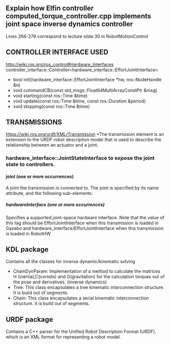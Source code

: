 ## Explain how Elfin controller computed_torque_controller.cpp implements joint space inverse dynamics controller
Lines 266-279 correspond to lecture slide 30 in RobotMotionControl

## CONTROLLER INTERFACE USED
http://wiki.ros.org/ros_control#Hardware_Interfaces
controller_interface::Controller<hardware_interface::EffortJointInterface>
- bool init(hardware_interface::EffortJointInterface *hw, ros::NodeHandle &n)
- void commandCB(const std_msgs::Float64MultiArrayConstPtr &msg)
- void starting(const ros::Time &time)
- void update(const ros::Time &time, const ros::Duration &period)
- void stopping(const ros::Time &time)

## TRANSMISSIONS
https://wiki.ros.org/urdf/XML/Transmission
*The transmission element is an extension to the URDF robot description model that is used to describe the relationship between an actuator and a joint.

### hardware_interface::JointStateInterface to expose the joint state to controllers. 

#### joint (one or more occurrences)
A joint the transmission is connected to. The joint is specified by its name attribute, and the following sub-elements:
##### hardwareInterface (one or more occurrences)
Specifies a supported joint-space hardware interface. Note that the value of this tag should be 		EffortJointInterface when this transmission is loaded in Gazebo and hardware_interface/EffortJointInterface when this transmission is loaded in RobotHW

## KDL package 
Contains all the classes for inverse dynamic/kinematic solving 
- ChainDynParam: 
Implementation of a method to calculate the matrices H (inertia),C(coriolis) and G(gravitation) for the calculation torques out of the pose and derivatives. (inverse dynamics)
- Tree:
This class encapsulates a tree kinematic interconnection structure. It is build out of segments. 
- Chain:
This class encapsulates a serial kinematic interconnection structure. It is build out of segments.

## URDF package 
Contains a C++ parser for the Unified Robot Description Format (URDF), which is an XML format for representing a robot model. 
